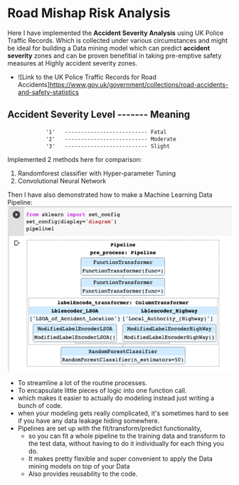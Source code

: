 # Road Mishap Risk Analysis
Here I have implemented the **Accident Severity Analysis** using UK Police Traffic Records.
Which is collected under various circumstances and might be ideal for building a Data mining model which can predict **accident severity** zones and can be proven benefitial in taking pre-emptive safety measures at Highly accident severity zones.
- ![Link to the UK Police Traffic Records for Road Accidents]https://www.gov.uk/government/collections/road-accidents-and-safety-statistics

**Accident Severity Level** ------- Meaning
------------------------------------------------------
                '1'   -------------------------- Fatal
                '2'   -------------------------- Moderate
                '3'   -------------------------- Slight

Implemented 2 methods here for comparison:
1. Randomforest classifier with Hyper-parameter Tuning
2. Convolutional Neural Network

Then I have also demonstrated how to make a Machine Learning Data Pipeline:
![pipeline.png](pipeline.png)
- To streamline a lot of the routine processes.
- To encapsulate little pieces of logic into one function call. 
- which makes it easier to actually do modeling instead just writing a bunch of code. 
- when your modeling gets really complicated, it's sometimes hard to see if you have any data leakage hiding somewhere. 
- Pipelines are set up with the fit/transform/predict functionality, 
  - so you can fit a whole pipeline to the training data and transform to the test data, without having to do it individually for each thing you do. 
  - It makes pretty flexible and super convenient to apply the Data mining models on top of your Data 
  - Also provides reusability to the code.

